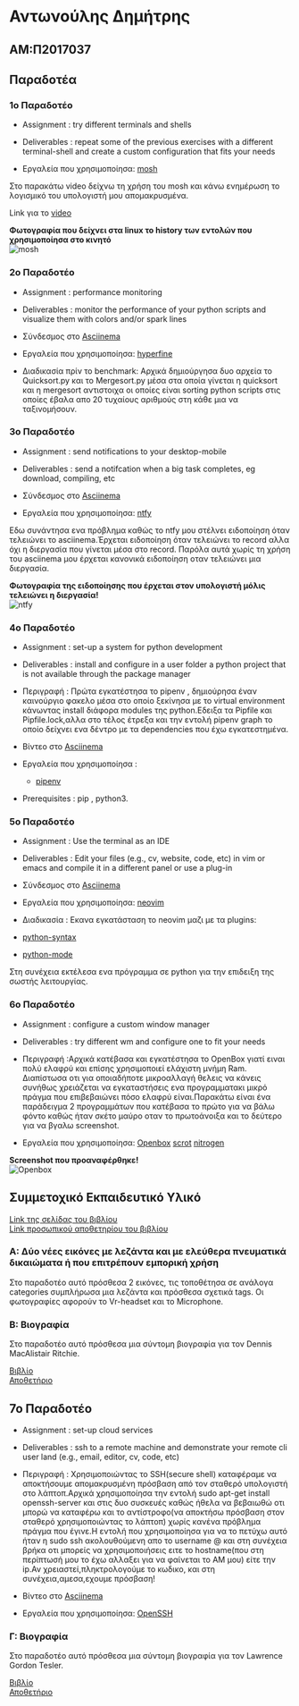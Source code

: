 # Αντωνούλης Δημήτρης

## ΑΜ:Π2017037

## Παραδοτέα

### 1ο Παραδοτέο


* Assignment : try different terminals and shells

* Deliverables : repeat some of the previous exercises with a different terminal-shell and create a custom configuration that fits your needs

* Εργαλεία που χρησιμοποίησα: [mosh](https://mosh.org/)

Στο παρακάτω video δείχνω τη χρήση του mosh και κάνω ενημέρωση το λογισμικό του υπολογιστή μου απομακρυσμένα.

Link για το [video](https://vimeo.com/user111293037/review/402312386/61dbedc09d#)

**Φωτογραφία που δείχνει στα linux το history των εντολών που χρησιμοποίησα στο κινητό**<br/>
![mosh](images/uploadphoto.png)

### 2ο Παραδοτέο

* Assignment : performance monitoring

* Deliverables : monitor the performance of your python scripts and visualize them with colors and/or spark lines

* Σύνδεσμος στο [Asciinema](https://asciinema.org/a/9TcbaFQcZHnEK855VtqcsmwBd)

* Εργαλεία που χρησιμοποίησα: [hyperfine](https://github.com/sharkdp/hyperfine)

* Διαδικασία πρίν το benchmark: Αρχικά δημιούργησα δυο αρχεία το Quicksort.py και το Mergesort.py μέσα στα οποία γίνεται η quicksort και η mergesort αντιστοιχα οι οποίες είναι sorting python scripts στις οποίες έβαλα απο 20 τυχαίους αριθμούς στη κάθε μια να ταξινομήσουν.


### 3ο Παραδοτέο


* Assignment : send notifications to your desktop-mobile

* Deliverables : send a notifcation when a big task completes, eg download, compiling, etc

* Σύνδεσμος στο [Asciinema](https://asciinema.org/a/EKCSx7UjeCXxRdcCjQcxwL2hz)

* Εργαλεία που χρησιμοποίησα: [ntfy](https://github.com/dschep/ntfy/)

Εδω συνάντησα ενα πρόβλημα καθώς το ntfy μου στέλνει ειδοποίηση όταν τελειώνει το asciinema.Έρχεται ειδοποίηση όταν τελειώνει το record αλλα όχι η διεργασία που γίνεται μέσα στο record. Παρόλα αυτά χωρίς τη χρήση του asciinema μου έρχεται κανονικά ειδοποίηση οταν τελειώνει μια διεργασία.

**Φωτογραφία της ειδοποίησης που έρχεται στον υπολογιστή μόλις τελειώνει η διεργασία!**<br/>
 ![ntfy](images/ntfyy.png)


### 4ο Παραδοτέο

* Assignment : set-up a system for python development

* Deliverables : install and configure in a user folder a python project that is not available through the package manager

* Περιγραφή : Πρώτα εγκατέστησα το pipenv , δημιούρησα έναν καινούργιο φακελο μέσα στο οποίο ξεκίνησα με το virtual environment κάνωντας install διάφορα modules της python.Εδειξα τα Pipfile και Pipfile.lock,αλλα στο τέλος έτρεξα και την εντολή pipenv graph το οποίο δείχνει ενα δέντρο με τα dependencies που έχω εγκατεστημένα.

* Βίντεο στο [Asciinema](https://asciinema.org/a/jpmkb4biALfR7kjU7bJZrnnD3) 

* Εργαλεία που χρησιμοποίησα :
    * [pipenv](https://github.com/pypa/pipenv "pipenv")
   
* Prerequisites : pip , python3.

### 5ο Παραδοτέο

* Assignment : Use the terminal as an IDE

* Deliverables : Edit your files (e.g., cv, website, code, etc) in vim or emacs and compile it in a different panel or use a plug-in

* Σύνδεσμος στο [Asciinema](https://asciinema.org/a/Eu65QYKyfDuMGNqq7FZib8v5Q)

* Εργαλεία που χρησιμοποίησα: [neovim](https://github.com/neovim/neovim)

* Διαδικασία : Εκανα εγκατάσταση το neovim μαζι με τα plugins:

 * [python-syntax](https://github.com/vim-python/python-syntax "python-syntax")
 * [python-mode](https://github.com/python-mode/python-mode "python-mode")

 Στη συνέχεια εκτέλεσα ενα πρόγραμμα σε python για την επιδειξη της σωστής λειτουργίας.
 
 ### 6ο Παραδοτέο


* Assignment : configure a custom window manager

* Deliverables : try different wm and configure one to fit your needs

* Περιγραφή :Αρχικά κατέβασα και εγκατέστησα το OpenBox γιατί ειναι πολύ ελαφρύ και επίσης χρησιμοποιεί ελάχιστη μνήμη Ram. Διαπίστωσα οτι για οποιαδήποτε μικροαλλαγή θελεις να κάνεις συνήθως χρειάζεται να εγκαταστήσεις ενα προγραμματακι μικρό πράγμα που επιβεβαιώνει πόσο ελαφρύ είναι.Παρακάτω είναι ένα παράδειγμα 2 προγραμμάτων που κατέβασα το πρώτο για να βάλω φόντο καθώς ήταν σκέτο μαύρο οταν το πρωτοάνοιξα και το δεύτερο για να βγαλω screenshot.

* Εργαλεία που χρησιμοποίησα: 
[Openbox](http://openbox.org/wiki/Main_Page)
[scrot](https://github.com/dreamer/scrot)
[nitrogen](https://github.com/l3ib/nitrogen)

**Screenshot που προαναφέρθηκε!**<br/>
 ![Openbox](images/1234.png)

    

## Συμμετοχικό Εκπαιδευτικό Υλικό

[Link της σελίδας του βιβλίου](https://dimitrisantonoulis.netlify.com/)</br>
[Link προσωπικού αποθετηρίου του βιβλίου](https://github.com/DimitrisAntonoulis/gr)

### A: Δύο νέες εικόνες με λεζάντα και με ελεύθερα πνευματικά δικαιώματα ή που επιτρέπουν εμπορική χρήση
Στο παραδοτέο αυτό πρόσθεσα 2 εικόνες, τις τοποθέτησα σε ανάλογα categories συμπλήρωσα μια λεζάντα και πρόσθεσα σχετικά tags. Οι φωτογραφίες αφορούν το Vr-headset και το Microphone.

### Β: Βιογραφία
Στο παραδοτέο αυτό πρόσθεσα μια σύντομη βιογραφία για τον Dennis MacAlistair Ritchie.

[Bιβλίο](https://dimitrisantonoulis.netlify.com/)</br>
[Αποθετήριο](https://github.com/DimitrisAntonoulis/gr)

## 7ο Παραδοτέο

* Assignment : set-up cloud services

* Deliverables : ssh to a remote machine and demonstrate your remote cli user land (e.g., email, editor, cv, code, etc)

* Περιγραφή : Χρησιμοποιώντας το SSH(secure shell) καταφέραμε να αποκτήσουμε απομακρυσμένη πρόσβαση από τον σταθερό υπολογιστή στο λάπτοπ.Αρχικά χρησιμοποίησα την εντολή sudo apt-get install openssh-server και στις δυο συσκευές καθώς ήθελα να βεβαιωθώ οτι μπορώ να καταφέρω και το αντίστροφο(να αποκτήσω πρόσβαση στον σταθερό χρησιμοποιώντας το λάπτοπ) χωρίς κανένα πρόβλημα πράγμα που έγινε.Η εντολή που χρησιμοποίησα για να το πετύχω αυτό ήταν η sudo ssh ακολουθούμενη απο το username @ και στη συνέχεια βρήκα οτι μπορείς να χρησιμοποιήσεις ειτε το hostname(που στη περίπτωσή μου το έχω αλλαξει για να φαίνεται το ΑΜ μου) είτε την ip.Αν χρειαστεί,πληκτρολογούμε το κωδικο, και στη συνέχεια,αμεσα,εχουμε πρόσβαση!


* Βίντεο στο [Asciinema](https://asciinema.org/a/3nYiwpO2xsrGuURshEzlRuq4X) 

* Εργαλεία που χρησιμοποίησα: 
[OpenSSH](https://www.openssh.com/)

### Γ: Βιογραφία
Στο παραδοτέο αυτό πρόσθεσα μια σύντομη βιογραφία για τον Lawrence Gordon Tesler.

[Bιβλίο](https://dimitrisantonoulis.netlify.com/)</br>
[Αποθετήριο](https://github.com/DimitrisAntonoulis/gr)


